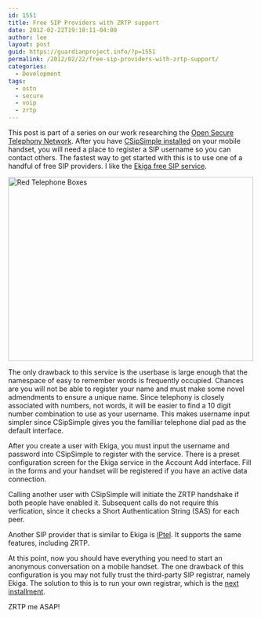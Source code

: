 ```yaml
---
id: 1551
title: Free SIP Providers with ZRTP support
date: 2012-02-22T19:10:11-04:00
author: lee
layout: post
guid: https://guardianproject.info/?p=1551
permalink: /2012/02/22/free-sip-providers-with-zrtp-support/
categories:
  - Development
tags:
  - ostn
  - secure
  - voip
  - zrtp
---
```

This post is part of a series on our work researching the [Open Secure Telephony Network](https://guardianproject.info/tag/ostn/). After you have [CSipSimple installed](https://code.google.com/p/csipsimple/) on your mobile handset, you will need a place to register a SIP username so you can contact others. The fastest way to get started with this is to use one of a handful of free SIP providers. I like the [Ekiga free SIP service](https://www.ekiga.net/index.php?page=register).

[<img src="https://farm1.staticflickr.com/26/45070135_a1dd5889a7.jpg" alt="Red Telephone Boxes" width="500" height="375" />](http://www.flickr.com/photos/andwar/45070135/ "Red Telephone Boxes by Andwar, on Flickr")

The only drawback to this service is the userbase is large enough that the namespace of easy to remember words is frequently occupied. Chances are you will not be able to register your name and must make some novel admendments to ensure a unique name. Since telephony is closely associated with numbers, not words, it will be easier to find a 10 digit number combination to use as your username. This makes username input simpler since CSipSimple gives you the familliar telephone dial pad as the default interface.

After you create a user with Ekiga, you must input the username and password into CSipSimple to register with the service. There is a preset configuration screen for the Ekiga service in the Account Add interface. Fill in the forms and your handset will be registered if you have an active data connection.

Calling another user with CSipSimple will initiate the ZRTP handshake if both people have enabled it. Subsequent calls do not require this verfication, since it checks a Short Authentication String (SAS) for each peer.

Another SIP provider that is similar to Ekiga is [IPtel](http://www.iptel.org/service). It supports the same features, including ZRTP.

At this point, now you should have everything you need to start an anonymous conversation on a mobile handset. The one drawback of this configuration is you may not fully trust the third-party SIP registrar, namely Ekiga. The solution to this is to run your own registrar, which is the [next installment](http://lee.rockingtiger.com/posts/79).

ZRTP me ASAP!